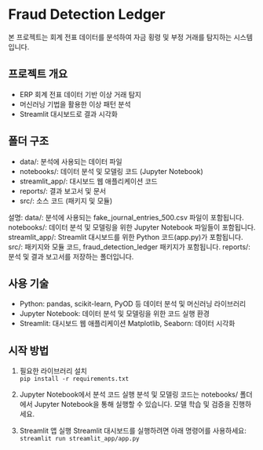 # Fraud Detection Ledger

본 프로젝트는 회계 전표 데이터를 분석하여 자금 횡령 및 부정 거래를 탐지하는 시스템입니다.

## 프로젝트 개요
- ERP 회계 전표 데이터 기반 이상 거래 탐지
- 머신러닝 기법을 활용한 이상 패턴 분석
- Streamlit 대시보드로 결과 시각화

## 폴더 구조
- data/: 분석에 사용되는 데이터 파일
- notebooks/: 데이터 분석 및 모델링 코드 (Jupyter Notebook)
- streamlit_app/: 대시보드 웹 애플리케이션 코드
- reports/: 결과 보고서 및 문서
- src/: 소스 코드 (패키지 및 모듈)

설명:
data/: 분석에 사용되는 fake_journal_entries_500.csv 파일이 포함됩니다.
notebooks/: 데이터 분석 및 모델링을 위한 Jupyter Notebook 파일들이 포함됩니다.
streamlit_app/: Streamlit 대시보드를 위한 Python 코드(app.py)가 포함됩니다.
src/: 패키지와 모듈 코드, fraud_detection_ledger 패키지가 포함됩니다.
reports/: 분석 및 결과 보고서를 저장하는 폴더입니다.

## 사용 기술
- Python: pandas, scikit-learn, PyOD 등 데이터 분석 및 머신러닝 라이브러리
-  Jupyter Notebook: 데이터 분석 및 모델링을 위한 코드 실행 환경
- Streamlit: 대시보드 웹 애플리케이션
Matplotlib, Seaborn: 데이터 시각화

## 시작 방법
1. 필요한 라이브러리 설치  
   `pip install -r requirements.txt`

2. Jupyter Notebook에서 분석 코드 실행
분석 및 모델링 코드는 notebooks/ 폴더에서 Jupyter Notebook을 통해 실행할 수 있습니다. 모델 학습 및 검증을 진행하세요.

3. Streamlit 앱 실행
Streamlit 대시보드를 실행하려면 아래 명령어를 사용하세요:
   `streamlit run streamlit_app/app.py`
